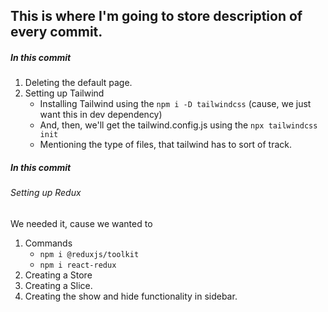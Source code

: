 ## This is where I'm going to store description of every commit. 

##### In this commit
1. Deleting the default page. 
2. Setting up Tailwind
    - Installing Tailwind using the `npm i -D tailwindcss` (cause, we just want this in dev dependency)
    - And, then, we'll get the tailwind.config.js using the `npx tailwindcss init`
    - Mentioning the type of files, that tailwind has to sort of track.

##### In this commit

###### Setting up Redux
We needed it, cause we wanted to 

1. Commands
    - `npm i @reduxjs/toolkit`
    - `npm i react-redux`
2. Creating a Store
3. Creating a Slice.
4. Creating the show and hide functionality in sidebar.